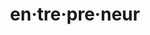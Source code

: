 ---
ee_id_thing: '4475'
site: '1'
type: '2'
inv_num: 2018-037
add_credit:
url: 2018-037-entrepreneur1
title: en·tre·pre·neur
year: '2018'
display_year: '2018'
medium: Web search archived as .warc w/ web recorder.
dims:
pitch: Using google 2 remem how to spell en·tre·pre·neur
ps:
live_url: https://conifer.rhizome.org/cory_arcangel/enterpnurer
youtube:
related_code:
imgs: entreprenuer-2018-037-web-ih--fL9T.jpg
subheading:
download:
commission:
related:
layout: things-i-made
---